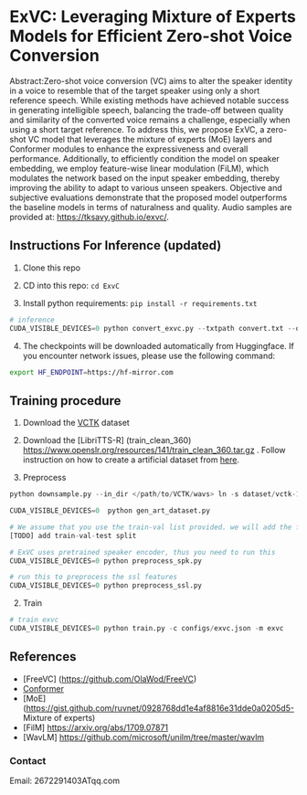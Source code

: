 # ExVC: Leveraging Mixture of Experts Models for Efficient Zero-shot Voice Conversion

Abstract:Zero-shot voice conversion (VC) aims to alter the speaker identity in a voice to resemble that of the target speaker using only a short reference speech. While existing methods have achieved notable success in generating intelligible speech, balancing the trade-off between quality and similarity of the converted voice remains a challenge, especially when using a short target reference. To address this, we propose ExVC, a zero-shot VC model that leverages the mixture of experts (MoE) layers and Conformer modules to enhance the expressiveness and overall performance. Additionally, to efficiently condition the model on speaker embedding, we employ feature-wise linear modulation (FiLM), which modulates the network based on the input speaker embedding, thereby improving the ability to adapt to various unseen speakers. Objective and subjective evaluations demonstrate that the proposed model outperforms the baseline models in terms of naturalness and quality. Audio samples are
provided at: https://tksavy.github.io/exvc/.

## Instructions For Inference (updated)

1. Clone this repo 

2. CD into this repo: `cd ExvC`

3. Install python requirements: `pip install -r requirements.txt`

```python
# inference 
CUDA_VISIBLE_DEVICES=0 python convert_exvc.py --txtpath convert.txt --outdir output_exvc
```
4. The checkpoints will be downloaded automatically from Huggingface.  If you encounter network issues, please use the following command:

```bash
export HF_ENDPOINT=https://hf-mirror.com
```

## Training procedure

1. Download the [VCTK](https://datashare.ed.ac.uk/handle/10283/3443) dataset 

2. Download the [LibriTTS-R] (train_clean_360) https://www.openslr.org/resources/141/train_clean_360.tar.gz . Follow instruction on how to create a artificial dataset from [here](https://github.com/AVC2-UESTC/ExVC/blob/main/DATASET_GENERATION_HINTS.md). 

3. Preprocess
```python
python downsample.py --in_dir </path/to/VCTK/wavs> ln -s dataset/vctk-16k DUMMY

CUDA_VISIBLE_DEVICES=0  python gen_art_dataset.py 

# We assume that you use the train-val list provided. we will add the file later. 
[TODO] add train-val-test split

# ExVC uses pretrained speaker encoder, thus you need to run this
CUDA_VISIBLE_DEVICES=0 python preprocess_spk.py

# run this to preprocess the ssl features
CUDA_VISIBLE_DEVICES=0 python preprocess_ssl.py
```
2. Train

```python
# train exvc
CUDA_VISIBLE_DEVICES=0 python train.py -c configs/exvc.json -m exvc
```
## References
- [FreeVC] (https://github.com/OlaWod/FreeVC)
- [Conformer](https://github.com/sooftware/conformer)
- [MoE] (https://gist.github.com/ruvnet/0928768dd1e4af8816e31dde0a0205d5- Mixture of experts)
- [FilM] https://arxiv.org/abs/1709.07871 
- [WavLM] https://github.com/microsoft/unilm/tree/master/wavlm

### Contact
Email: 2672291403ATqq.com
